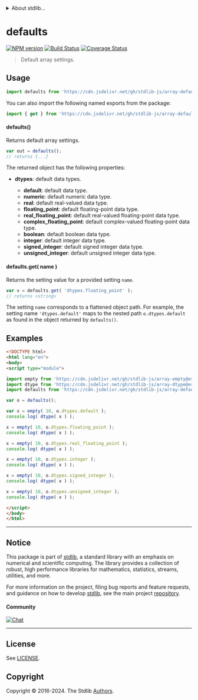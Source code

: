 <!--

@license Apache-2.0

Copyright (c) 2023 The Stdlib Authors.

Licensed under the Apache License, Version 2.0 (the "License");
you may not use this file except in compliance with the License.
You may obtain a copy of the License at

   http://www.apache.org/licenses/LICENSE-2.0

Unless required by applicable law or agreed to in writing, software
distributed under the License is distributed on an "AS IS" BASIS,
WITHOUT WARRANTIES OR CONDITIONS OF ANY KIND, either express or implied.
See the License for the specific language governing permissions and
limitations under the License.

-->


<details>
  <summary>
    About stdlib...
  </summary>
  <p>We believe in a future in which the web is a preferred environment for numerical computation. To help realize this future, we've built stdlib. stdlib is a standard library, with an emphasis on numerical and scientific computation, written in JavaScript (and C) for execution in browsers and in Node.js.</p>
  <p>The library is fully decomposable, being architected in such a way that you can swap out and mix and match APIs and functionality to cater to your exact preferences and use cases.</p>
  <p>When you use stdlib, you can be absolutely certain that you are using the most thorough, rigorous, well-written, studied, documented, tested, measured, and high-quality code out there.</p>
  <p>To join us in bringing numerical computing to the web, get started by checking us out on <a href="https://github.com/stdlib-js/stdlib">GitHub</a>, and please consider <a href="https://opencollective.com/stdlib">financially supporting stdlib</a>. We greatly appreciate your continued support!</p>
</details>

# defaults

[![NPM version][npm-image]][npm-url] [![Build Status][test-image]][test-url] [![Coverage Status][coverage-image]][coverage-url] <!-- [![dependencies][dependencies-image]][dependencies-url] -->

> Default array settings.

<!-- Section to include introductory text. Make sure to keep an empty line after the intro `section` element and another before the `/section` close. -->

<section class="intro">

</section>

<!-- /.intro -->

<!-- Package usage documentation. -->



<section class="usage">

## Usage

```javascript
import defaults from 'https://cdn.jsdelivr.net/gh/stdlib-js/array-defaults@v0.3.0-esm/index.mjs';
```

You can also import the following named exports from the package:

```javascript
import { get } from 'https://cdn.jsdelivr.net/gh/stdlib-js/array-defaults@v0.3.0-esm/index.mjs';
```

#### defaults()

Returns default array settings.

```javascript
var out = defaults();
// returns {...}
```

The returned object has the following properties:

-   **dtypes**: default data types.

    -   **default**: default data type.
    -   **numeric**: default numeric data type.
    -   **real**: default real-valued data type.
    -   **floating_point**: default floating-point data type.
    -   **real_floating_point**: default real-valued floating-point data type.
    -   **complex_floating_point**: default complex-valued floating-point data type.
    -   **boolean**: default boolean data type.
    -   **integer**: default integer data type.
    -   **signed_integer**: default signed integer data type.
    -   **unsigned_integer**: default unsigned integer data type.

#### defaults.get( name )

Returns the setting value for a provided setting `name`.

```javascript
var v = defaults.get( 'dtypes.floating_point' );
// returns <string>
```

The setting `name` corresponds to a flattened object path. For example, the setting name `'dtypes.default'` maps to the nested path `o.dtypes.default` as found in the object returned by `defaults()`.

</section>

<!-- /.usage -->

<!-- Package usage notes. Make sure to keep an empty line after the `section` element and another before the `/section` close. -->

<section class="notes">

</section>

<!-- /.notes -->

<!-- Package usage examples. -->

<section class="examples">

## Examples

<!-- eslint no-undef: "error" -->

```html
<!DOCTYPE html>
<html lang="en">
<body>
<script type="module">

import empty from 'https://cdn.jsdelivr.net/gh/stdlib-js/array-empty@esm/index.mjs';
import dtype from 'https://cdn.jsdelivr.net/gh/stdlib-js/array-dtype@esm/index.mjs';
import defaults from 'https://cdn.jsdelivr.net/gh/stdlib-js/array-defaults@v0.3.0-esm/index.mjs';

var o = defaults();

var x = empty( 10, o.dtypes.default );
console.log( dtype( x ) );

x = empty( 10, o.dtypes.floating_point );
console.log( dtype( x ) );

x = empty( 10, o.dtypes.real_floating_point );
console.log( dtype( x ) );

x = empty( 10, o.dtypes.integer );
console.log( dtype( x ) );

x = empty( 10, o.dtypes.signed_integer );
console.log( dtype( x ) );

x = empty( 10, o.dtypes.unsigned_integer );
console.log( dtype( x ) );

</script>
</body>
</html>
```

</section>

<!-- /.examples -->

<!-- Section to include cited references. If references are included, add a horizontal rule *before* the section. Make sure to keep an empty line after the `section` element and another before the `/section` close. -->

<section class="references">

</section>

<!-- /.references -->

<!-- Section for related `stdlib` packages. Do not manually edit this section, as it is automatically populated. -->

<section class="related">

</section>

<!-- /.related -->

<!-- Section for all links. Make sure to keep an empty line after the `section` element and another before the `/section` close. -->


<section class="main-repo" >

* * *

## Notice

This package is part of [stdlib][stdlib], a standard library with an emphasis on numerical and scientific computing. The library provides a collection of robust, high performance libraries for mathematics, statistics, streams, utilities, and more.

For more information on the project, filing bug reports and feature requests, and guidance on how to develop [stdlib][stdlib], see the main project [repository][stdlib].

#### Community

[![Chat][chat-image]][chat-url]

---

## License

See [LICENSE][stdlib-license].


## Copyright

Copyright &copy; 2016-2024. The Stdlib [Authors][stdlib-authors].

</section>

<!-- /.stdlib -->

<!-- Section for all links. Make sure to keep an empty line after the `section` element and another before the `/section` close. -->

<section class="links">

[npm-image]: http://img.shields.io/npm/v/@stdlib/array-defaults.svg
[npm-url]: https://npmjs.org/package/@stdlib/array-defaults

[test-image]: https://github.com/stdlib-js/array-defaults/actions/workflows/test.yml/badge.svg?branch=v0.3.0
[test-url]: https://github.com/stdlib-js/array-defaults/actions/workflows/test.yml?query=branch:v0.3.0

[coverage-image]: https://img.shields.io/codecov/c/github/stdlib-js/array-defaults/main.svg
[coverage-url]: https://codecov.io/github/stdlib-js/array-defaults?branch=main

<!--

[dependencies-image]: https://img.shields.io/david/stdlib-js/array-defaults.svg
[dependencies-url]: https://david-dm.org/stdlib-js/array-defaults/main

-->

[chat-image]: https://img.shields.io/gitter/room/stdlib-js/stdlib.svg
[chat-url]: https://app.gitter.im/#/room/#stdlib-js_stdlib:gitter.im

[stdlib]: https://github.com/stdlib-js/stdlib

[stdlib-authors]: https://github.com/stdlib-js/stdlib/graphs/contributors

[umd]: https://github.com/umdjs/umd
[es-module]: https://developer.mozilla.org/en-US/docs/Web/JavaScript/Guide/Modules

[deno-url]: https://github.com/stdlib-js/array-defaults/tree/deno
[deno-readme]: https://github.com/stdlib-js/array-defaults/blob/deno/README.md
[umd-url]: https://github.com/stdlib-js/array-defaults/tree/umd
[umd-readme]: https://github.com/stdlib-js/array-defaults/blob/umd/README.md
[esm-url]: https://github.com/stdlib-js/array-defaults/tree/esm
[esm-readme]: https://github.com/stdlib-js/array-defaults/blob/esm/README.md
[branches-url]: https://github.com/stdlib-js/array-defaults/blob/main/branches.md

[stdlib-license]: https://raw.githubusercontent.com/stdlib-js/array-defaults/main/LICENSE

</section>

<!-- /.links -->
